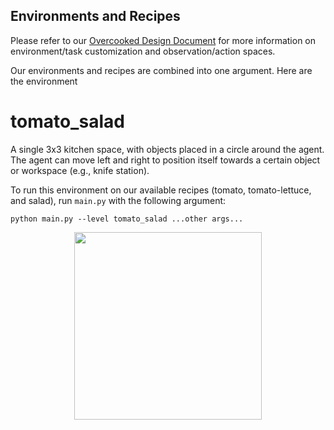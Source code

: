 
## Environments and Recipes

Please refer to our [Overcooked Design Document](design.md) for more information on environment/task customization and observation/action spaces.

Our environments and recipes are combined into one argument. Here are the environment

# tomato_salad

A single 3x3 kitchen space, with objects placed in a circle around the agent. The agent can move left and right to position itself towards a certain object or workspace (e.g., knife station).

To run this environment on our available recipes (tomato, tomato-lettuce, and salad), run `main.py` with the following argument:

`python main.py --level tomato_salad ...other args...`

<p align="center">
<img src="/images/open.png" width=300></img>
</p>
